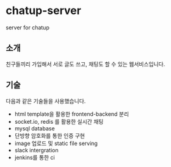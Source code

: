 # chatup-server

server for chatup

## 소개
친구들끼리 가입해서 서로 글도 쓰고, 채팅도 할 수 있는 웹서비스입니다.

## 기술
다음과 같은 기술들을 사용했습니다.
- html template을 활용한 frontend-backend 분리
- socket.io, redis 를 활용한 실시간 채팅
- mysql database
- 단방향 암호화를 통한 인증 구현
- image 업로드 및 static file serving
- slack intergration
- jenkins를 통한 ci
